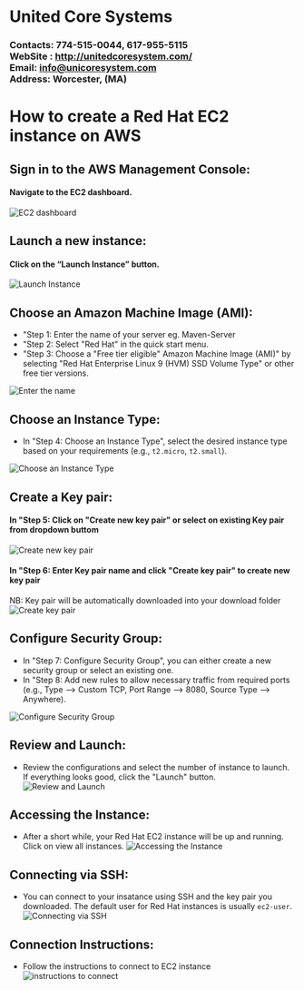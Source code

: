 # United Core Systems

### Contacts: 774-515-0044, 617-955-5115<br> WebSite : <http://unitedcoresystem.com/><br>Email: info@unicoresystem.com <br>Address: Worcester, (MA)

#  How to create a Red Hat EC2 instance on AWS

## **Sign in to the AWS Management Console**: 
   #### Navigate to the EC2 dashboard.
 ![EC2 dashboard](https://github.com/unitedcoresystems/Bootcampclass-2023/assets/63193071/9c1ce213-66c0-4e26-b508-6cee483a3bcb)

## **Launch a new instance**:
   #### Click on the “Launch Instance” button.
   ![Launch Instance](https://github.com/unitedcoresystems/Bootcampclass-2023/assets/63193071/bb4e871a-bf65-4b9c-8914-ab3f30f5aeca)

## **Choose an Amazon Machine Image (AMI)**:
   -  "Step 1: Enter the name of your server eg. Maven-Server
   -  "Step 2: Select "Red Hat" in the quick start menu.
   -  "Step 3: Choose a "Free tier eligible" Amazon Machine Image (AMI)" by selecting "Red Hat Enterprise Linux 9 (HVM) SSD Volume Type" or other free tier versions.
     
   ![Enter the name](https://github.com/unitedcoresystems/Bootcampclass-2023/assets/63193071/b3f60d38-b23b-4669-96ae-9cbf366ae36b)

## **Choose an Instance Type**:
   - In "Step 4: Choose an Instance Type", select the desired instance type based on your requirements (e.g., `t2.micro`, `t2.small`).

![Choose an Instance Type](https://github.com/unitedcoresystems/Bootcampclass-2023/assets/63193071/a11f5aa4-1532-463a-9094-7b59f28f94d0)

## **Create a Key pair**:
   #### In "Step 5: Click on "Create new key pair" or select on existing Key pair from dropdown buttom
   ![Create new key pair](https://github.com/unitedcoresystems/Bootcampclass-2023/assets/63193071/6905b589-c697-4ce7-9538-76640cf854ed)
   
   #### In "Step 6: Enter Key pair name and click  "Create key pair" to create new key pair<br>
   NB: Key pair will be automatically downloaded into your download folder
   ![Create key pair](https://github.com/unitedcoresystems/Bootcampclass-2023/assets/63193071/57f33526-510a-4648-ac84-65b824e7164c)

##  **Configure Security Group**:
   - In "Step 7: Configure Security Group", you can either create a new security group or select an existing one. 
   - In "Step 8: Add new rules to allow necessary traffic from required ports  (e.g., Type --> Custom TCP,  Port Range --> 8080, Source Type --> Anywhere).

   ![Configure Security Group](https://github.com/unitedcoresystems/Bootcampclass-2023/assets/63193071/7b4b4c78-6568-44cd-870a-6d95c9509634)

## **Review and Launch**:
   - Review the configurations and select the number of instance to launch. If everything looks good, click the "Launch" button.
   ![Review and Launch](https://github.com/unitedcoresystems/Bootcampclass-2023/assets/63193071/a173a504-2438-4841-a825-88c8e762e5af)

## **Accessing the Instance**:
   - After a short while, your Red Hat EC2 instance will be up and running. Click on view all instances.
   ![Accessing the Instance](https://github.com/unitedcoresystems/Bootcampclass-2023/assets/63193071/04f4a37c-1b15-4c89-9a2a-4835e5e44c92)

## **Connecting via SSH**:
   - You can connect to your insatance using SSH and the key pair you downloaded. The default user for Red Hat instances is usually `ec2-user`.
   ![Connecting via SSH](https://github.com/unitedcoresystems/Bootcampclass-2023/assets/63193071/fc2e3d97-4d43-4c4c-8c2c-7d80fbaf78e8)

## **Connection Instructions**:
   - Follow the instructions to connect to EC2 instance
   ![instructions to connect](https://github.com/unitedcoresystems/Bootcampclass-2023/assets/63193071/9af130cc-f7b1-45e2-88de-c445dc52f37d)

